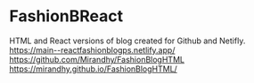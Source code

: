 # FashionBReact
HTML and React versions of blog created for Github and Netifly.
https://main--reactfashionblogps.netlify.app/
https://github.com/Mirandhy/FashionBlogHTML
https://mirandhy.github.io/FashionBlogHTML/


